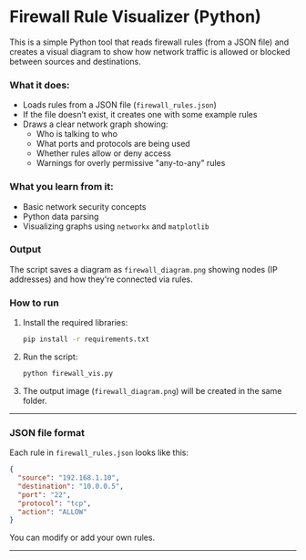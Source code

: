 # Firewall Rule Visualizer (Python)

This is a simple Python tool that reads firewall rules (from a JSON file) and creates a visual diagram to show how network traffic is allowed or blocked between sources and destinations.

### What it does:
- Loads rules from a JSON file (`firewall_rules.json`)
- If the file doesn’t exist, it creates one with some example rules
- Draws a clear network graph showing:
  - Who is talking to who
  - What ports and protocols are being used
  - Whether rules allow or deny access
  - Warnings for overly permissive "any-to-any" rules

### What you learn from it:
- Basic network security concepts
- Python data parsing
- Visualizing graphs using `networkx` and `matplotlib`

### Output
The script saves a diagram as `firewall_diagram.png` showing nodes (IP addresses) and how they're connected via rules.

### How to run
1. Install the required libraries:

   ```bash
   pip install -r requirements.txt
   ```

2. Run the script:

   ```bash
   python firewall_vis.py
   ```

3. The output image (`firewall_diagram.png`) will be created in the same folder.

---

### JSON file format

Each rule in `firewall_rules.json` looks like this:

```json
{
  "source": "192.168.1.10",
  "destination": "10.0.0.5",
  "port": "22",
  "protocol": "tcp",
  "action": "ALLOW"
}
```

You can modify or add your own rules.

---

